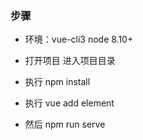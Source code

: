 ### 步骤

- 环境：vue-cli3         node 8.10+



- 打开项目 进入项目目录
- 执行 npm install
- 执行 vue add element 
- 然后 npm run serve